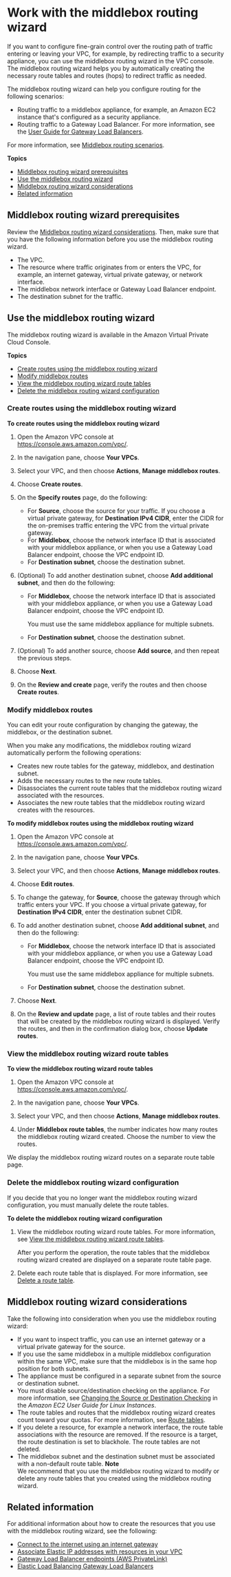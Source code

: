 # Work with the middlebox routing wizard<a name="middlebox-routing-console"></a>

If you want to configure fine\-grain control over the routing path of traffic entering or leaving your VPC, for example, by redirecting traffic to a security appliance, you can use the middlebox routing wizard in the VPC console\. The middlebox routing wizard helps you by automatically creating the necessary route tables and routes \(hops\) to redirect traffic as needed\.

The middlebox routing wizard can help you configure routing for the following scenarios:
+ Routing traffic to a middlebox appliance, for example, an Amazon EC2 instance that's configured as a security appliance\.
+ Routing traffic to a Gateway Load Balancer\. For more information, see the [User Guide for Gateway Load Balancers](https://docs.aws.amazon.com/elasticloadbalancing/latest/gateway/)\.

For more information, see [Middlebox routing scenarios](middlebox-routing-examples.md)\.

**Topics**
+ [Middlebox routing wizard prerequisites](#routing-console-rules)
+ [Use the middlebox routing wizard](#working-with-routing-console)
+ [Middlebox routing wizard considerations](#console-routes-considerations)
+ [Related information](#additional-information)

## Middlebox routing wizard prerequisites<a name="routing-console-rules"></a>

Review the [Middlebox routing wizard considerations](#console-routes-considerations)\. Then, make sure that you have the following information before you use the middlebox routing wizard\.
+ The VPC\.
+ The resource where traffic originates from or enters the VPC, for example, an internet gateway, virtual private gateway, or network interface\.
+ The middlebox network interface or Gateway Load Balancer endpoint\.
+ The destination subnet for the traffic\.

## Use the middlebox routing wizard<a name="working-with-routing-console"></a>

The middlebox routing wizard is available in the Amazon Virtual Private Cloud Console\.

**Topics**
+ [Create routes using the middlebox routing wizard](#creating-routing-console)
+ [Modify middlebox routes](#modify-route)
+ [View the middlebox routing wizard route tables](#viewing-routing-console-routes)
+ [Delete the middlebox routing wizard configuration](#deleting-routing-console)

### Create routes using the middlebox routing wizard<a name="creating-routing-console"></a>

**To create routes using the middlebox routing wizard**

1. Open the Amazon VPC console at [https://console\.aws\.amazon\.com/vpc/](https://console.aws.amazon.com/vpc/)\.

1. In the navigation pane, choose **Your VPCs**\.

1. Select your VPC, and then choose **Actions**, **Manage middlebox routes**\.

1. Choose **Create routes**\.

1. On the **Specify routes** page, do the following:
   + For **Source**, choose the source for your traffic\. If you choose a virtual private gateway, for **Destination IPv4 CIDR**, enter the CIDR for the on\-premises traffic entering the VPC from the virtual private gateway\.
   + For **Middlebox**, choose the network interface ID that is associated with your middlebox appliance, or when you use a Gateway Load Balancer endpoint, choose the VPC endpoint ID\.
   + For **Destination subnet**, choose the destination subnet\.

1. \(Optional\) To add another destination subnet, choose **Add additional subnet**, and then do the following:
   + For **Middlebox**, choose the network interface ID that is associated with your middlebox appliance, or when you use a Gateway Load Balancer endpoint, choose the VPC endpoint ID\.

     You must use the same middlebox appliance for multiple subnets\.
   + For **Destination subnet**, choose the destination subnet\.

1. \(Optional\) To add another source, choose **Add source**, and then repeat the previous steps\.

1. Choose **Next**\.

1. On the **Review and create** page, verify the routes and then choose **Create routes**\.

### Modify middlebox routes<a name="modify-route"></a>

You can edit your route configuration by changing the gateway, the middlebox, or the destination subnet\.

When you make any modifications, the middlebox routing wizard automatically perform the following operations:
+ Creates new route tables for the gateway, middlebox, and destination subnet\.
+ Adds the necessary routes to the new route tables\.
+ Disassociates the current route tables that the middlebox routing wizard associated with the resources\.
+ Associates the new route tables that the middlebox routing wizard creates with the resources\.

**To modify middlebox routes using the middlebox routing wizard**

1. Open the Amazon VPC console at [https://console\.aws\.amazon\.com/vpc/](https://console.aws.amazon.com/vpc/)\.

1. In the navigation pane, choose **Your VPCs**\.

1. Select your VPC, and then choose **Actions**, **Manage middlebox routes**\.

1. Choose **Edit routes**\.

1. To change the gateway, for **Source**, choose the gateway through which traffic enters your VPC\. If you choose a virtual private gateway, for **Destination IPv4 CIDR**, enter the destination subnet CIDR\.

1. To add another destination subnet, choose **Add additional subnet**, and then do the following:
   + For **Middlebox**, choose the network interface ID that is associated with your middlebox appliance, or when you use a Gateway Load Balancer endpoint, choose the VPC endpoint ID\.

     You must use the same middlebox appliance for multiple subnets\.
   + For **Destination subnet**, choose the destination subnet\.

1. Choose **Next**\.

1. On the **Review and update** page, a list of route tables and their routes that will be created by the middlebox routing wizard is displayed\. Verify the routes, and then in the confirmation dialog box, choose **Update routes**\.

### View the middlebox routing wizard route tables<a name="viewing-routing-console-routes"></a>

**To view the middlebox routing wizard route tables**

1. Open the Amazon VPC console at [https://console\.aws\.amazon\.com/vpc/](https://console.aws.amazon.com/vpc/)\.

1. In the navigation pane, choose **Your VPCs**\.

1. Select your VPC, and then choose **Actions**, **Manage middlebox routes**\.

1. Under **Middlebox route tables**, the number indicates how many routes the middlebox routing wizard created\. Choose the number to view the routes\.

We display the middlebox routing wizard routes on a separate route table page\.

### Delete the middlebox routing wizard configuration<a name="deleting-routing-console"></a>

If you decide that you no longer want the middlebox routing wizard configuration, you must manually delete the route tables\.

**To delete the middlebox routing wizard configuration**

1. View the middlebox routing wizard route tables\. For more information, see [View the middlebox routing wizard route tables](#viewing-routing-console-routes)\.

   After you perform the operation, the route tables that the middlebox routing wizard created are displayed on a separate route table page\. 

1. Delete each route table that is displayed\. For more information, see [Delete a route table](WorkWithRouteTables.md#DeleteRouteTable)\.

## Middlebox routing wizard considerations<a name="console-routes-considerations"></a>

Take the following into consideration when you use the middlebox routing wizard:
+ If you want to inspect traffic, you can use an internet gateway or a virtual private gateway for the source\.
+ If you use the same middlebox in a multiple middlebox configuration within the same VPC, make sure that the middlebox is in the same hop position for both subnets\.
+ The appliance must be configured in a separate subnet from the source or destination subnet\. 
+ You must disable source/destination checking on the appliance\. For more information, see [Changing the Source or Destination Checking](https://docs.aws.amazon.com/AWSEC2/latest/UserGuide/using-eni.html#change_source_dest_check) in the *Amazon EC2 User Guide for Linux Instances*\.
+ The route tables and routes that the middlebox routing wizard creates count toward your quotas\. For more information, see [Route tables](amazon-vpc-limits.md#vpc-limits-route-tables)\.
+ If you delete a resource, for example a network interface, the route table associations with the resource are removed\. If the resource is a target, the route destination is set to blackhole\. The route tables are not deleted\.
+ The middlebox subnet and the destination subnet must be associated with a non\-default route table\.
**Note**  
We recommend that you use the middlebox routing wizard to modify or delete any route tables that you created using the middlebox routing wizard\.

## Related information<a name="additional-information"></a>

For additional information about how to create the resources that you use with the middlebox routing wizard, see the following:
+ [Connect to the internet using an internet gateway](VPC_Internet_Gateway.md)
+  [Associate Elastic IP addresses with resources in your VPC](vpc-eips.md) 
+ [Gateway Load Balancer endpoints \(AWS PrivateLink\)](https://docs.aws.amazon.com/vpc/latest/privatelink/vpce-gateway-load-balancer.html)
+ [Elastic Load Balancing Gateway Load Balancers](https://docs.aws.amazon.com/elasticloadbalancing/latest/gateway/introduction.html)